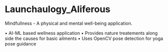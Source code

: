 # Launchaulogy_Aliferous

Mindfullness - A physical and mental well-being application.

• AI-ML based wellness application
• Provides nature treatements along side the causes for basic ailments
• Uses OpenCV pose detection for yoga pose guidance
